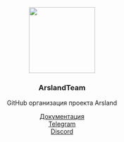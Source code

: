 <div align="center">
    <img src="https://avatars.githubusercontent.com/u/220402277?s=200&v=4" width="150px"/>
    <h3>ArslandTeam</h3>
    <p>GitHub организация проекта Arsland</p>
    <a href="https://docs.arsland.ru">Документация</a> <br>
    <a href="https://t.me/arsland_minecraft">Telegram</a>
    <br>
    <a href="https://discord.gg/e3X5AbSfsj">Discord</a>
</div>

